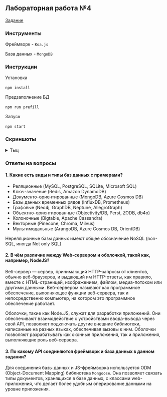 ## Лабораторная работа №4

[Задание](https://gist.github.com/babysharny/3778b6b64180d87ac7138f9c8aeabf43)

### Инструменты

Фреймворк - `Koa.js`

База данных - `MongoDB`

### Инструкции

Установка

`npm install`

Предзаполнение БД

`npm run prefill`

Запуск

`npm start`

### Скриншоты

<details>
<summary>Тыц</summary>

Стартовый экран
![start](img/start.png)

Пример успешной записи
![appointment success start](img/appointment-success-1.png)
![appointment success end](img/appointment-success-2.png)

Пример попытки записи на занятый слот
![appointment occupied start](img/appointment-occupied-1.png)
![appointment occupied end](img/appointment-occupied-2.png)

Пример попытки записи на несуществующее время
![appointment non-exist start](img/appointment-nonexist-1.png)
![appointment non-exist end](img/appointment-nonexist-2.png)

Уведомления о приеме
![notification](img/notification.png)
</details>

### Ответы на вопросы

#### 1. Какие есть виды и типы баз данных с примерами?
* Реляционные (MySQL, PostgreSQL, SQLite, Microsoft SQL)
* Ключ-значение (Redis, Amazon DynamoDB)
* Документо-ориентированные (MongoDB, Azure Cosmos DB)
* Базы данных временных рядов (InfluxDB, Prometheus)
* Графовые (Neo4j, GraphDB, Neptune, AllegroGraph)
* Объектно-ориентированные (Objectivity/DB, Perst, ZODB, db4o)
* Колоночные (Bigtable, Apache Cassandra)
* Векторные (Pinecone, Chroma, Milvus)
* Мультимодальные (ArangoDB, Azure Cosmos DB, OrientDB)

Нереляционные базы данных имеют общее обозначение NoSQL (non-SQL, иногда Not only SQL)

#### 2. В чём различие между Web-сервером и оболочкой, такой как, например, NodeJS?
Веб-сервер — сервер, принимающий HTTP-запросы от клиентов, обычно веб-браузеров, и выдающий им HTTP-ответы, как правило, вместе с HTML-страницей, изображением, файлом, медиа-потоком или другими данными. Веб-сервером называют как программное обеспечение, выполняющее функции веб-сервера, так и непосредственно компьютер, на котором это программное обеспечение работает.

Оболочки, такие как Node.JS, служат для разработки приложений. Они обеспечивают взаимодействие с устройствами ввода-вывода через свой API, позволяют подключать другие внешние библиотеки, написанные на разных языках, обеспечивая вызовы к ним. Оболочки позволяют разрабатывать как оконные приложения, так и приложения, выполняющие роль веб-сервера.

#### 3. По какому API соединяются фреймворк и база данных в данном задании?
Для соединения базы данных и JS-фреймворка используется ODM (Object-Document Mapping) библиотека `Mongoose`. Она позволяет связать типы документов, хранящихся в базе данных, с классами web-приложения, что делает более удобным оперирование данными на уровне приложения.
